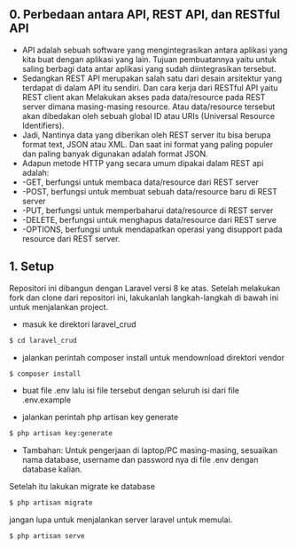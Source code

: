 ## 0. Perbedaan antara API, REST API, dan RESTful API

* API adalah sebuah software yang mengintegrasikan antara aplikasi yang kita buat dengan aplikasi yang lain. Tujuan pembuatannya yaitu untuk saling berbagi data antar aplikasi     yang sudah diintegrasikan tersebut.
* Sedangkan REST API merupakan salah satu dari desain arsitektur yang terdapat di dalam API itu sendiri. Dan cara kerja dari RESTful API yaitu REST client akan Melakukan akses     pada data/resource pada REST server dimana masing-masing resource. Atau data/resource tersebut akan dibedakan oleh sebuah global ID atau URIs (Universal Resource Identifiers).
* Jadi, Nantinya data yang diberikan oleh REST server itu bisa berupa format text, JSON atau XML. Dan saat ini format yang paling populer dan paling banyak digunakan adalah       format JSON.
* Adapun metode HTTP yang secara umum dipakai dalam REST api adalah:
* -GET, berfungsi untuk membaca data/resource dari REST server
* -POST, berfungsi untuk membuat sebuah data/resource baru di REST server
* -PUT, berfungsi untuk memperbaharui data/resource di REST server
* -DELETE, berfungsi untuk menghapus data/resource dari REST serve
* -OPTIONS, berfungsi untuk mendapatkan operasi yang disupport pada resource dari REST server.

## 1. Setup
Repositori ini dibangun dengan Laravel versi 8 ke atas. Setelah melakukan fork dan clone dari repositori ini, lakukanlah langkah-langkah di bawah ini untuk menjalankan project. 

* masuk ke direktori laravel_crud
```bash
$ cd laravel_crud
```
* jalankan perintah composer install untuk mendownload direktori vendor
```bash
$ composer install
```
* buat file .env lalu isi file tersebut dengan seluruh isi dari file .env.example

* jalankan perintah php artisan key generate
```bash
$ php artisan key:generate
```

* Tambahan: Untuk pengerjaan di laptop/PC masing-masing, sesuaikan nama database, username dan password nya di file .env dengan database kalian. 

Setelah itu lakukan migrate ke database
```bash
$ php artisan migrate
```

jangan lupa untuk menjalankan server laravel untuk memulai.
```bash
$ php artisan serve
```
